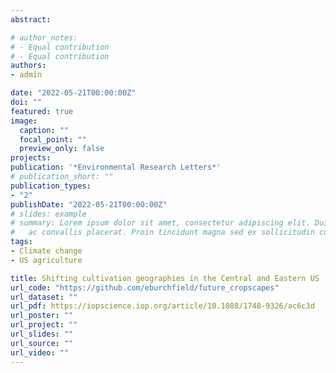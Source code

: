 ```yaml
---
abstract: 

# author_notes:
# - Equal contribution
# - Equal contribution
authors:
- admin

date: "2022-05-21T00:00:00Z"
doi: ""
featured: true
image:
  caption: ""
  focal_point: ""
  preview_only: false
projects: 
publication: '*Environmental Research Letters*'
# publication_short: ""
publication_types:
- "2"
publishDate: "2022-05-21T00:00:00Z"
# slides: example
# summary: Lorem ipsum dolor sit amet, consectetur adipiscing elit. Duis posuere tellus
#   ac convallis placerat. Proin tincidunt magna sed ex sollicitudin condimentum.
tags:
- Climate change
- US agriculture

title: Shifting cultivation geographies in the Central and Eastern US
url_code: "https://github.com/eburchfield/future_cropscapes"
url_dataset: ""
url_pdf: https://iopscience.iop.org/article/10.1088/1748-9326/ac6c3d
url_poster: ""
url_project: ""
url_slides: ""
url_source: ""
url_video: ""
---
```


